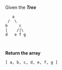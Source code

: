 Given the ***Tree***

```
   a
 /  \
b     c
|    /|\
d   e f g

 
````

**Return the array** 

````
[ a, b, c, d, e, f, g ]
````
 
